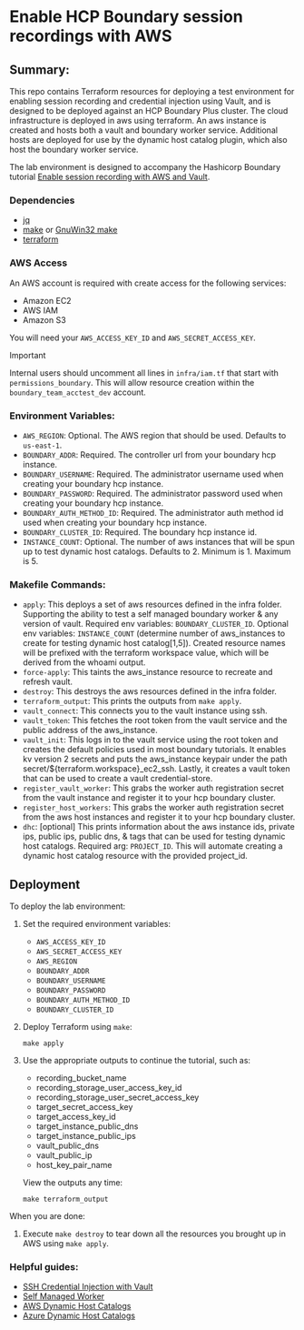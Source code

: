 # Enable HCP Boundary session recordings with AWS

## Summary:

This repo contains Terraform resources for deploying a test environment for enabling session recording and credential injection using Vault, and is designed to be deployed against an HCP Boundary Plus cluster. The cloud infrastructure is deployed in aws using terraform. An aws instance is created and hosts both a vault and boundary worker service. Additional hosts are deployed for use by the dynamic host catalog plugin, which also host the boundary worker service.

The lab environment is designed to accompany the Hashicorp Boundary tutorial [Enable session recording with AWS and Vault](https://developer.hashicorp.com/boundary/tutorials/enterprise/aws-session-rec-vault).

### Dependencies

- [jq](https://stedolan.github.io/jq/download/)
- [make](https://www.gnu.org/software/make/) or [GnuWin32 make](https://gnuwin32.sourceforge.net/packages/make.htm)
- [terraform](https://developer.hashicorp.com/terraform/tutorials/aws-get-started/install-cli)

### AWS Access

An AWS account is required with create access for the following services:
  - Amazon EC2
  - AWS IAM
  - Amazon S3

You will need your `AWS_ACCESS_KEY_ID` and `AWS_SECRET_ACCESS_KEY`.

> [!IMPORTANT]  
> Internal users should uncomment all lines in `infra/iam.tf` that start with `permissions_boundary`. This will allow resource creation within the `boundary_team_acctest_dev` account.

### Environment Variables:

- `AWS_REGION`: Optional. The AWS region that should be used. Defaults to `us-east-1`.
- `BOUNDARY_ADDR`: Required. The controller url from your boundary hcp instance.
- `BOUNDARY_USERNAME`: Required. The administrator username used when creating your boundary hcp instance.
- `BOUNDARY_PASSWORD`: Required. The administrator password used when creating your boundary hcp instance.
- `BOUNDARY_AUTH_METHOD_ID`: Required. The administrator auth method id used when creating your boundary hcp instance.
- `BOUNDARY_CLUSTER_ID`: Required. The boundary hcp instance id.
- `INSTANCE_COUNT`: Optional. The number of aws instances that will be spun up to test dynamic host catalogs. Defaults to 2. Minimum is 1. Maximum is 5.

### Makefile Commands:

- `apply`: This deploys a set of aws resources defined in the infra folder. Supporting the ability to test a self managed boundary worker & any version of vault. Required env variables: `BOUNDARY_CLUSTER_ID`. Optional env variables: `INSTANCE_COUNT` (determine number of aws_instances to create for testing dynamic host catalog[1,5]). Created resource names will be prefixed with the terraform workspace value, which will be derived from the whoami output.
- `force-apply`: This taints the aws_instance resource to recreate and refresh vault.
- `destroy`: This destroys the aws resources defined in the infra folder.
- `terraform_output`: This prints the outputs from `make apply`.
- `vault_connect`: This connects you to the vault instance using ssh.
- `vault_token`: This fetches the root token from the vault service and the public address of the aws_instance.
- `vault_init`: This logs in to the vault service using the root token and creates the default policies used in most boundary tutorials. It enables kv version 2 secrets and puts the aws_instance keypair under the path secret/${terraform.workspace}_ec2_ssh. Lastly, it creates a vault token that can be used to create a vault credential-store.
- `register_vault_worker`: This grabs the worker auth registration secret from the vault instance and register it to your hcp boundary cluster.
- `register_host_workers`: This grabs the worker auth registration secret from the aws host instances and register it to your hcp boundary cluster.
- `dhc`: [optional] This prints information about the aws instance ids, private ips, public ips, public dns, & tags that can be used for testing dynamic host catalogs. Required arg: `PROJECT_ID`. This will automate creating a dynamic host catalog resource with the provided project_id.

## Deployment

To deploy the lab environment:

1. Set the required environment variables:
   - `AWS_ACCESS_KEY_ID`
   - `AWS_SECRET_ACCESS_KEY`
   - `AWS_REGION`
   - `BOUNDARY_ADDR`
   - `BOUNDARY_USERNAME`
   - `BOUNDARY_PASSWORD`
   - `BOUNDARY_AUTH_METHOD_ID`
   - `BOUNDARY_CLUSTER_ID`

1. Deploy Terraform using `make`:

   ```shell
   make apply
   ```

1. Use the appropriate outputs to continue the tutorial, such as:
   - recording_bucket_name
   - recording_storage_user_access_key_id
   - recording_storage_user_secret_access_key
   - target_secret_access_key
   - target_access_key_id
   - target_instance_public_dns
   - target_instance_public_ips
   - vault_public_dns
   - vault_public_ip
   - host_key_pair_name

   View the outputs any time:

   ```shell
   make terraform_output
   ```

When you are done:
1.  Execute `make destroy` to tear down all the resources you brought up in AWS using `make apply`.

### Helpful guides:

- [SSH Credential Injection with Vault](https://developer.hashicorp.com/boundary/tutorials/credential-management/hcp-private-vault-cred-injection)
- [Self Managed Worker](https://developer.hashicorp.com/boundary/tutorials/hcp-administration/hcp-manage-workers)
- [AWS Dynamic Host Catalogs](https://developer.hashicorp.com/boundary/tutorials/host-management/aws-host-catalogs)
- [Azure Dynamic Host Catalogs](https://developer.hashicorp.com/boundary/tutorials/host-management/azure-host-catalogs)
